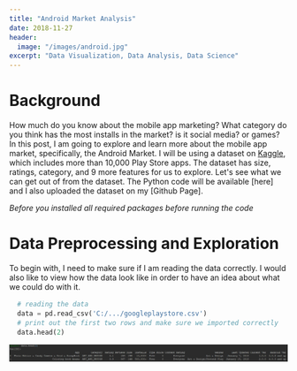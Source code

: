 ```yaml
---
title: "Android Market Analysis"
date: 2018-11-27
header:
  image: "/images/android.jpg"
excerpt: "Data Visualization, Data Analysis, Data Science"
---
```


# Background
How much do you know about the mobile app marketing? What category do you think has the most installs in the market? is it social media? or games? In this post, I am going to explore and learn more about the mobile app market, specifically, the Android Market.
I will be using a dataset on [Kaggle](https://www.kaggle.com/lava18/google-play-store-apps), which includes more than 10,000 Play Store apps. The dataset has size, ratings, category, and 9 more features for us to explore. Let's see what we can get out of from the dataset. The Python code will be available [here] and I also uploaded the dataset on my [Github Page].

*Before you installed all required packages before running the code*

# Data Preprocessing and Exploration

To begin with, I need to make sure if I am reading the data correctly. I would also like to view how the data look like in order to have an idea about what we could do with it.
```python
  # reading the data
  data = pd.read_csv('C:/.../googleplaystore.csv')
  # print out the first two rows and make sure we imported correctly
  data.head(2)
```
<img src="/images/android_analysis/image1.jpg" alt="read the data">
